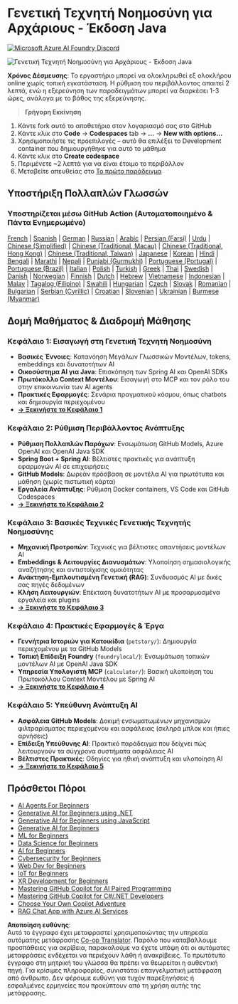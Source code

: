 <!--
CO_OP_TRANSLATOR_METADATA:
{
  "original_hash": "63b6426b88f6f56398ca3f1fbfc30889",
  "translation_date": "2025-07-29T15:24:54+00:00",
  "source_file": "README.md",
  "language_code": "el"
}
-->
# Γενετική Τεχνητή Νοημοσύνη για Αρχάριους - Έκδοση Java
[![Microsoft Azure AI Foundry Discord](https://dcbadge.limes.pink/api/server/ByRwuEEgH4)](https://discord.com/invite/ByRwuEEgH4)

![Γενετική Τεχνητή Νοημοσύνη για Αρχάριους - Έκδοση Java](../../translated_images/beg-genai-series.8b48be9951cc574c25f8a3accba949bfd03c2f008e2c613283a1b47316fbee68.el.png)

**Χρόνος Δέσμευσης**: Το εργαστήριο μπορεί να ολοκληρωθεί εξ ολοκλήρου online χωρίς τοπική εγκατάσταση. Η ρύθμιση του περιβάλλοντος απαιτεί 2 λεπτά, ενώ η εξερεύνηση των παραδειγμάτων μπορεί να διαρκέσει 1-3 ώρες, ανάλογα με το βάθος της εξερεύνησης.

> **Γρήγορη Εκκίνηση**

1. Κάντε fork αυτό το αποθετήριο στον λογαριασμό σας στο GitHub
2. Κάντε κλικ στο **Code** → **Codespaces** tab → **...** → **New with options...**
3. Χρησιμοποιήστε τις προεπιλογές – αυτό θα επιλέξει το Development container που δημιουργήθηκε για αυτό το μάθημα
4. Κάντε κλικ στο **Create codespace**
5. Περιμένετε ~2 λεπτά για να είναι έτοιμο το περιβάλλον
6. Μεταβείτε απευθείας στο [Το πρώτο παράδειγμα](./02-SetupDevEnvironment/README.md#step-2-create-a-github-personal-access-token)

## Υποστήριξη Πολλαπλών Γλωσσών

### Υποστηρίζεται μέσω GitHub Action (Αυτοματοποιημένο & Πάντα Ενημερωμένο)

[French](../fr/README.md) | [Spanish](../es/README.md) | [German](../de/README.md) | [Russian](../ru/README.md) | [Arabic](../ar/README.md) | [Persian (Farsi)](../fa/README.md) | [Urdu](../ur/README.md) | [Chinese (Simplified)](../zh/README.md) | [Chinese (Traditional, Macau)](../mo/README.md) | [Chinese (Traditional, Hong Kong)](../hk/README.md) | [Chinese (Traditional, Taiwan)](../tw/README.md) | [Japanese](../ja/README.md) | [Korean](../ko/README.md) | [Hindi](../hi/README.md) | [Bengali](../bn/README.md) | [Marathi](../mr/README.md) | [Nepali](../ne/README.md) | [Punjabi (Gurmukhi)](../pa/README.md) | [Portuguese (Portugal)](../pt/README.md) | [Portuguese (Brazil)](../br/README.md) | [Italian](../it/README.md) | [Polish](../pl/README.md) | [Turkish](../tr/README.md) | [Greek](./README.md) | [Thai](../th/README.md) | [Swedish](../sv/README.md) | [Danish](../da/README.md) | [Norwegian](../no/README.md) | [Finnish](../fi/README.md) | [Dutch](../nl/README.md) | [Hebrew](../he/README.md) | [Vietnamese](../vi/README.md) | [Indonesian](../id/README.md) | [Malay](../ms/README.md) | [Tagalog (Filipino)](../tl/README.md) | [Swahili](../sw/README.md) | [Hungarian](../hu/README.md) | [Czech](../cs/README.md) | [Slovak](../sk/README.md) | [Romanian](../ro/README.md) | [Bulgarian](../bg/README.md) | [Serbian (Cyrillic)](../sr/README.md) | [Croatian](../hr/README.md) | [Slovenian](../sl/README.md) | [Ukrainian](../uk/README.md) | [Burmese (Myanmar)](../my/README.md)

## Δομή Μαθήματος & Διαδρομή Μάθησης

### **Κεφάλαιο 1: Εισαγωγή στη Γενετική Τεχνητή Νοημοσύνη**
- **Βασικές Έννοιες**: Κατανόηση Μεγάλων Γλωσσικών Μοντέλων, tokens, embeddings και δυνατοτήτων AI
- **Οικοσύστημα AI για Java**: Επισκόπηση των Spring AI και OpenAI SDKs
- **Πρωτόκολλο Context Μοντέλου**: Εισαγωγή στο MCP και τον ρόλο του στην επικοινωνία των AI agents
- **Πρακτικές Εφαρμογές**: Σενάρια πραγματικού κόσμου, όπως chatbots και δημιουργία περιεχομένου
- **[→ Ξεκινήστε το Κεφάλαιο 1](./01-IntroToGenAI/README.md)**

### **Κεφάλαιο 2: Ρύθμιση Περιβάλλοντος Ανάπτυξης**
- **Ρύθμιση Πολλαπλών Παρόχων**: Ενσωμάτωση GitHub Models, Azure OpenAI και OpenAI Java SDK
- **Spring Boot + Spring AI**: Βέλτιστες πρακτικές για ανάπτυξη εφαρμογών AI σε επιχειρήσεις
- **GitHub Models**: Δωρεάν πρόσβαση σε μοντέλα AI για πρωτότυπα και μάθηση (χωρίς πιστωτική κάρτα)
- **Εργαλεία Ανάπτυξης**: Ρύθμιση Docker containers, VS Code και GitHub Codespaces
- **[→ Ξεκινήστε το Κεφάλαιο 2](./02-SetupDevEnvironment/README.md)**

### **Κεφάλαιο 3: Βασικές Τεχνικές Γενετικής Τεχνητής Νοημοσύνης**
- **Μηχανική Προτροπών**: Τεχνικές για βέλτιστες απαντήσεις μοντέλων AI
- **Embeddings & Λειτουργίες Διανυσμάτων**: Υλοποίηση σημασιολογικής αναζήτησης και αντιστοίχισης ομοιότητας
- **Ανάκτηση-Εμπλουτισμένη Γενετική (RAG)**: Συνδυασμός AI με δικές σας πηγές δεδομένων
- **Κλήση Λειτουργιών**: Επέκταση δυνατοτήτων AI με προσαρμοσμένα εργαλεία και plugins
- **[→ Ξεκινήστε το Κεφάλαιο 3](./03-CoreGenerativeAITechniques/README.md)**

### **Κεφάλαιο 4: Πρακτικές Εφαρμογές & Έργα**
- **Γεννήτρια Ιστοριών για Κατοικίδια** (`petstory/`): Δημιουργία περιεχομένου με τα GitHub Models
- **Τοπική Επίδειξη Foundry** (`foundrylocal/`): Ενσωμάτωση τοπικών μοντέλων AI με OpenAI Java SDK
- **Υπηρεσία Υπολογιστή MCP** (`calculator/`): Βασική υλοποίηση του Πρωτοκόλλου Context Μοντέλου με Spring AI
- **[→ Ξεκινήστε το Κεφάλαιο 4](./04-PracticalSamples/README.md)**

### **Κεφάλαιο 5: Υπεύθυνη Ανάπτυξη AI**
- **Ασφάλεια GitHub Models**: Δοκιμή ενσωματωμένων μηχανισμών φιλτραρίσματος περιεχομένου και ασφάλειας (σκληρά μπλοκ και ήπιες αρνήσεις)
- **Επίδειξη Υπεύθυνης AI**: Πρακτικό παράδειγμα που δείχνει πώς λειτουργούν τα σύγχρονα συστήματα ασφάλειας AI
- **Βέλτιστες Πρακτικές**: Οδηγίες για ηθική ανάπτυξη και υλοποίηση AI
- **[→ Ξεκινήστε το Κεφάλαιο 5](./05-ResponsibleGenAI/README.md)**

## Πρόσθετοι Πόροι

- [AI Agents For Beginners](https://github.com/microsoft/ai-agents-for-beginners)
- [Generative AI for Beginners using .NET](https://github.com/microsoft/Generative-AI-for-beginners-dotnet)
- [Generative AI for Beginners using JavaScript](https://github.com/microsoft/generative-ai-with-javascript)
- [Generative AI for Beginners](https://github.com/microsoft/generative-ai-for-beginners)
- [ML for Beginners](https://aka.ms/ml-beginners)
- [Data Science for Beginners](https://aka.ms/datascience-beginners)
- [AI for Beginners](https://aka.ms/ai-beginners)
- [Cybersecurity for Beginners](https://github.com/microsoft/Security-101)
- [Web Dev for Beginners](https://aka.ms/webdev-beginners)
- [IoT for Beginners](https://aka.ms/iot-beginners)
- [XR Development for Beginners](https://github.com/microsoft/xr-development-for-beginners)
- [Mastering GitHub Copilot for AI Paired Programming](https://aka.ms/GitHubCopilotAI)
- [Mastering GitHub Copilot for C#/.NET Developers](https://github.com/microsoft/mastering-github-copilot-for-dotnet-csharp-developers)
- [Choose Your Own Copilot Adventure](https://github.com/microsoft/CopilotAdventures)
- [RAG Chat App with Azure AI Services](https://github.com/Azure-Samples/azure-search-openai-demo-java)

**Αποποίηση ευθύνης**:  
Αυτό το έγγραφο έχει μεταφραστεί χρησιμοποιώντας την υπηρεσία αυτόματης μετάφρασης [Co-op Translator](https://github.com/Azure/co-op-translator). Παρόλο που καταβάλλουμε προσπάθειες για ακρίβεια, παρακαλούμε να έχετε υπόψη ότι οι αυτόματες μεταφράσεις ενδέχεται να περιέχουν λάθη ή ανακρίβειες. Το πρωτότυπο έγγραφο στη μητρική του γλώσσα θα πρέπει να θεωρείται η αυθεντική πηγή. Για κρίσιμες πληροφορίες, συνιστάται επαγγελματική μετάφραση από άνθρωπο. Δεν φέρουμε ευθύνη για τυχόν παρεξηγήσεις ή εσφαλμένες ερμηνείες που προκύπτουν από τη χρήση αυτής της μετάφρασης.